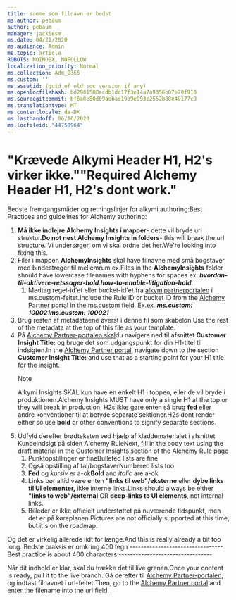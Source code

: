 ```yaml
---
title: samme som filnavn er bedst
ms.author: pebaum
author: pebaum
manager: jackiesm
ms.date: 04/21/2020
ms.audience: Admin
ms.topic: article
ROBOTS: NOINDEX, NOFOLLOW
localization_priority: Normal
ms.collection: Adm_O365
ms.custom: ''
ms.assetid: (guid of old soc version if any)
ms.openlocfilehash: bd2901580acdb1dc17f3e14a7a9356b07e70f910
ms.sourcegitcommit: bf6a0e80d09aebae19b9e993c2552b88e49177c9
ms.translationtype: MT
ms.contentlocale: da-DK
ms.lasthandoff: 06/16/2020
ms.locfileid: "44750964"
---
```

# <a name="required-alchemy-header-h1-h2s-dont-work"></a><span data-ttu-id="06915-102">"Krævede Alkymi Header H1, H2's virker ikke."</span><span class="sxs-lookup"><span data-stu-id="06915-102">"Required Alchemy Header H1, H2's dont work."</span></span>
<span data-ttu-id="06915-103">Bedste fremgangsmåder og retningslinjer for alkymi authoring:</span><span class="sxs-lookup"><span data-stu-id="06915-103">Best Practices and guidelines for Alchemy authoring:</span></span>

1. <span data-ttu-id="06915-104">**Må ikke indlejre Alchemy Insights i mapper**- dette vil bryde url struktur.</span><span class="sxs-lookup"><span data-stu-id="06915-104">**Do not nest Alchemy Insights in folders**- this will break the url structure.</span></span> <span data-ttu-id="06915-105">Vi undersøger, om vi skal ordne det her.</span><span class="sxs-lookup"><span data-stu-id="06915-105">We're looking into fixing this.</span></span>
1. <span data-ttu-id="06915-106">Filer i mappen **AlchemyInsights** skal have filnavne med små bogstaver med bindestreger til mellemrum ex.</span><span class="sxs-lookup"><span data-stu-id="06915-106">Files in the **AlchemyInsights** folder should have lowercase filenames with hyphens for spaces ex.</span></span> <span data-ttu-id="06915-107">***hvordan-til-aktivere-retssager-hold***.</span><span class="sxs-lookup"><span data-stu-id="06915-107">***how-to-enable-litigation-hold***.</span></span>
    1. <span data-ttu-id="06915-108">Medtag regel-id'et eller bucket-id'et fra [alkymipartnerportalen](https://alchemyportal.azurewebsites.net) i ms.custom-feltet.</span><span class="sxs-lookup"><span data-stu-id="06915-108">Include the Rule ID or bucket ID from the [Alchemy Partner portal](https://alchemyportal.azurewebsites.net) in the ms.custom field.</span></span> <span data-ttu-id="06915-109">Ex.</span><span class="sxs-lookup"><span data-stu-id="06915-109">ex.</span></span> <span data-ttu-id="06915-110">***ms.custom: 100021***</span><span class="sxs-lookup"><span data-stu-id="06915-110">***ms.custom: 100021***</span></span>
1. <span data-ttu-id="06915-111">Brug resten af metadataene øverst i denne fil som skabelon.</span><span class="sxs-lookup"><span data-stu-id="06915-111">Use the rest of the metadata at the top of this file as your template.</span></span>
1. <span data-ttu-id="06915-112">På [Alchemy Partner-portalen skal](https://alchemyportal.azurewebsites.net)du navigere ned til afsnittet **Customer Insight Title:** og bruge det som udgangspunkt for din H1-titel til indsigten.</span><span class="sxs-lookup"><span data-stu-id="06915-112">In the [Alchemy Partner portal](https://alchemyportal.azurewebsites.net), navigate down to the section **Customer Insight Title:** and use that as a starting point for your H1 title for the insight.</span></span> 
    > [!NOTE]
    > <span data-ttu-id="06915-113">Alkymi Insights SKAL kun have en enkelt H1 i toppen, eller de vil bryde i produktionen.</span><span class="sxs-lookup"><span data-stu-id="06915-113">Alchemy Insights MUST have only a single H1 at the top or they will break in production.</span></span> <span data-ttu-id="06915-114">H2s ikke gøre enten så brug **fed** eller andre konventioner til at betyde separate sektioner.</span><span class="sxs-lookup"><span data-stu-id="06915-114">H2s dont render either so use **bold** or other conventions to signify separate sections.</span></span>
1. <span data-ttu-id="06915-115">Udfyld derefter brødteksten ved hjælp af kladdematerialet i afsnittet Kundeindsigt på siden Alchemy Rule</span><span class="sxs-lookup"><span data-stu-id="06915-115">Next, fill in the body text using the draft material in the Customer Insights section of the Alchemy Rule page</span></span>
    1. <span data-ttu-id="06915-116">Punktopstillinger er fine</span><span class="sxs-lookup"><span data-stu-id="06915-116">Bulleted lists are fine</span></span>
    1. <span data-ttu-id="06915-117">Også opstilling af tal/bogstaver</span><span class="sxs-lookup"><span data-stu-id="06915-117">Numbered lists too</span></span>
    1. <span data-ttu-id="06915-118">**Fed** og *kursiv* er a-ok</span><span class="sxs-lookup"><span data-stu-id="06915-118">**Bold** and *italic* are a-ok</span></span>
    1. <span data-ttu-id="06915-119">Links bør altid være enten **"links til web"/eksterne** eller **dybe links til UI elementer,** ikke interne links.</span><span class="sxs-lookup"><span data-stu-id="06915-119">Links should always be either **"links to web"/external** OR **deep-links to UI elements**, not internal links.</span></span>
    1. <span data-ttu-id="06915-120">Billeder er ikke officielt understøttet på nuværende tidspunkt, men det er på køreplanen.</span><span class="sxs-lookup"><span data-stu-id="06915-120">Pictures are not officially supported at this time, but it's on the roadmap.</span></span>

<span data-ttu-id="06915-121">Og det er virkelig allerede lidt for længe.</span><span class="sxs-lookup"><span data-stu-id="06915-121">And this is really already a bit too long.</span></span> <span data-ttu-id="06915-122">Bedste praksis er omkring 400 tegn ---------------------------------</span><span class="sxs-lookup"><span data-stu-id="06915-122">Best practice is about 400 characters ---------------------------------</span></span>

<span data-ttu-id="06915-123">Når dit indhold er klar, skal du trække det til live grenen.</span><span class="sxs-lookup"><span data-stu-id="06915-123">Once your content is ready, pull it to the live branch.</span></span> <span data-ttu-id="06915-124">Gå derefter til [Alchemy Partner-portalen,](https://alchemyportal.azurewebsites.net) og indtast filnavnet i url-feltet.</span><span class="sxs-lookup"><span data-stu-id="06915-124">Then, go to the [Alchemy Partner portal](https://alchemyportal.azurewebsites.net) and enter the filename into the url field.</span></span> 
